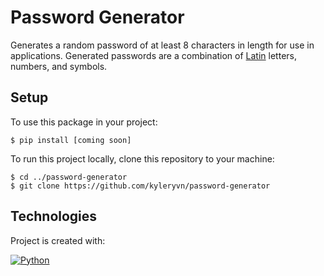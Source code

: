 # Password Generator
Generates a random password of at least 8 characters in length for use in applications. 
Generated passwords are a combination of [Latin](https://en.wikipedia.org/wiki/Latin_script) letters, numbers, and symbols.

## Setup
To use this package in your project:
```
$ pip install [coming soon]
```

To run this project locally, clone this repository to your machine:
```
$ cd ../password-generator
$ git clone https://github.com/kyleryvn/password-generator
```

## Technologies
Project is created with:

[![Python](https://img.shields.io/badge/python-3.10.1-3776AB?logo=python&logoColor=white&style=for-the-badge)](https://www.python.org/)
